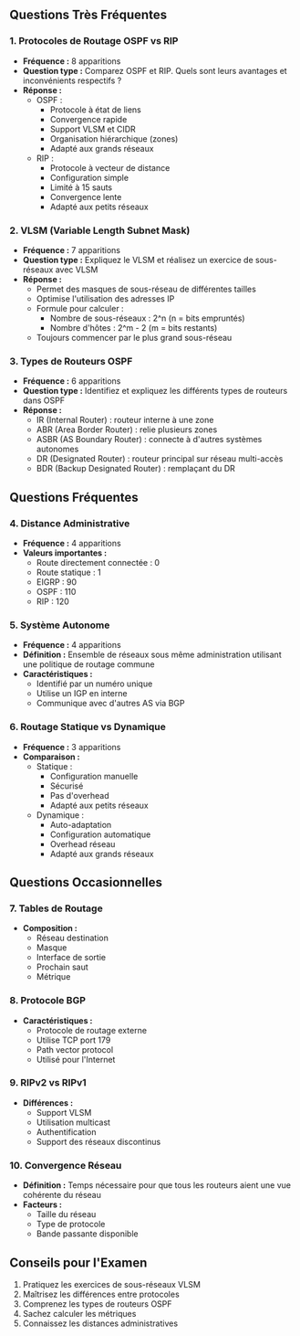 ## Questions Très Fréquentes

### 1. Protocoles de Routage OSPF vs RIP
- **Fréquence :** 8 apparitions
- **Question type :** Comparez OSPF et RIP. Quels sont leurs avantages et inconvénients respectifs ?
- **Réponse :**
  - OSPF :
    - Protocole à état de liens
    - Convergence rapide
    - Support VLSM et CIDR
    - Organisation hiérarchique (zones)
    - Adapté aux grands réseaux
  - RIP :
    - Protocole à vecteur de distance
    - Configuration simple
    - Limité à 15 sauts
    - Convergence lente
    - Adapté aux petits réseaux

### 2. VLSM (Variable Length Subnet Mask)
- **Fréquence :** 7 apparitions
- **Question type :** Expliquez le VLSM et réalisez un exercice de sous-réseaux avec VLSM
- **Réponse :**
  - Permet des masques de sous-réseau de différentes tailles
  - Optimise l'utilisation des adresses IP
  - Formule pour calculer :
    - Nombre de sous-réseaux : 2^n (n = bits empruntés)
    - Nombre d'hôtes : 2^m - 2 (m = bits restants)
  - Toujours commencer par le plus grand sous-réseau

### 3. Types de Routeurs OSPF
- **Fréquence :** 6 apparitions
- **Question type :** Identifiez et expliquez les différents types de routeurs dans OSPF
- **Réponse :**
  - IR (Internal Router) : routeur interne à une zone
  - ABR (Area Border Router) : relie plusieurs zones
  - ASBR (AS Boundary Router) : connecte à d'autres systèmes autonomes
  - DR (Designated Router) : routeur principal sur réseau multi-accès
  - BDR (Backup Designated Router) : remplaçant du DR

## Questions Fréquentes

### 4. Distance Administrative
- **Fréquence :** 4 apparitions
- **Valeurs importantes :**
  - Route directement connectée : 0
  - Route statique : 1
  - EIGRP : 90
  - OSPF : 110
  - RIP : 120

### 5. Système Autonome
- **Fréquence :** 4 apparitions
- **Définition :** Ensemble de réseaux sous même administration utilisant une politique de routage commune
- **Caractéristiques :**
  - Identifié par un numéro unique
  - Utilise un IGP en interne
  - Communique avec d'autres AS via BGP

### 6. Routage Statique vs Dynamique
- **Fréquence :** 3 apparitions
- **Comparaison :**
  - Statique :
    - Configuration manuelle
    - Sécurisé
    - Pas d'overhead
    - Adapté aux petits réseaux
  - Dynamique :
    - Auto-adaptation
    - Configuration automatique
    - Overhead réseau
    - Adapté aux grands réseaux

## Questions Occasionnelles 

### 7. Tables de Routage
- **Composition :**
  - Réseau destination
  - Masque
  - Interface de sortie
  - Prochain saut
  - Métrique

### 8. Protocole BGP
- **Caractéristiques :**
  - Protocole de routage externe
  - Utilise TCP port 179
  - Path vector protocol
  - Utilisé pour l'Internet

### 9. RIPv2 vs RIPv1
- **Différences :**
  - Support VLSM
  - Utilisation multicast
  - Authentification
  - Support des réseaux discontinus

### 10. Convergence Réseau
- **Définition :** Temps nécessaire pour que tous les routeurs aient une vue cohérente du réseau
- **Facteurs :**
  - Taille du réseau
  - Type de protocole
  - Bande passante disponible

## Conseils pour l'Examen

1. Pratiquez les exercices de sous-réseaux VLSM
2. Maîtrisez les différences entre protocoles
3. Comprenez les types de routeurs OSPF
4. Sachez calculer les métriques
5. Connaissez les distances administratives